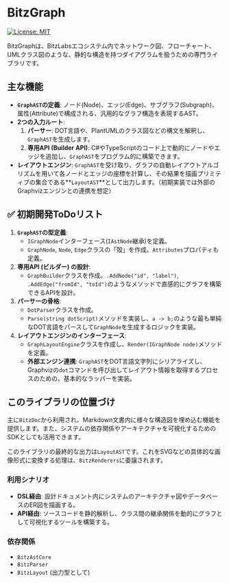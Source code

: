 # BitzGraph

[![License: MIT](https://img.shields.io/badge/License-MIT-yellow.svg)](https://opensource.org/licenses/MIT)

BitzGraphは、BitzLabsエコシステム内でネットワーク図、フローチャート、UMLクラス図のような、静的な構造を持つダイアグラムを扱うための専門ライブラリです。

## 主な機能

-   **`GraphAST`の定義**: ノード(Node)、エッジ(Edge)、サブグラフ(Subgraph)、属性(Attribute)で構成される、汎用的なグラフ構造を表現するAST。
-   **2つの入力ルート**:
    1.  **パーサー**: DOT言語や、PlantUMLのクラス図などの構文を解釈し、`GraphAST`を生成します。
    2.  **専用API (Builder API)**: C#やTypeScriptのコード上で動的にノードやエッジを追加し、`GraphAST`をプログラム的に構築できます。
-   **レイアウトエンジン**: `GraphAST`を受け取り、グラフの自動レイアウトアルゴリズムを用いて各ノードとエッジの座標を計算し、その結果を描画プリミティブの集合である**`LayoutAST`**として出力します。（初期実装では外部のGraphvizエンジンとの連携を想定）

## ✅ 初期開発ToDoリスト

1.  **`GraphAST`の型定義**:
    *   `IGraphNode`インターフェース(`IAstNode`継承)を定義。
    *   `GraphNode`, `Node`, `Edge`クラスの「殻」を作成。`Attributes`プロパティも定義。
2.  **専用API (ビルダー) の設計**:
    *   `GraphBuilder`クラスを作成。`.AddNode("id", "label")`, `.AddEdge("fromId", "toId")`のようなメソッドで直感的にグラフを構築できるAPIを設計。
3.  **パーサーの骨格**:
    *   `DotParser`クラスを作成。
    *   `Parse(string dotScript)`メソッドを実装し、`a -> b;`のような最も単純なDOT言語をパースして`GraphNode`を生成するロジックを実装。
4.  **レイアウトエンジンのインターフェース**:
    *   `GraphLayoutEngine`クラスを作成し、`Render(IGraphNode node)`メソッドを定義。
    *   **外部エンジン連携**: `GraphAST`をDOT言語文字列にシリアライズし、Graphvizの`dot`コマンドを呼び出してレイアウト情報を取得するプロセスのための、基本的なラッパーを実装。

## このライブラリの位置づけ

主に`BitzDoc`から利用され、Markdown文書内に様々な構造図を埋め込む機能を提供します。また、システムの依存関係やアーキテクチャを可視化するためのSDKとしても活用できます。

このライブラリの最終的な出力は`LayoutAST`です。これをSVGなどの具体的な画像形式に変換する処理は、`BitzRenderers`に委譲されます。

### 利用シナリオ

-   **DSL経由**: 設計ドキュメント内にシステムのアーキテクチャ図やデータベースのER図を描画する。
-   **API経由**: ソースコードを静的解析し、クラス間の継承関係を動的にグラフとして可視化するツールを構築する。

### 依存関係

-   `BitzAstCore`
-   `BitzParser`
-   `BitzLayout` (出力型として)
